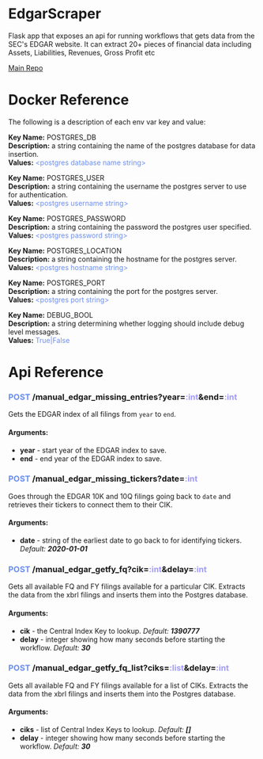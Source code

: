 # EdgarScraper

Flask app that exposes an api for running workflows that gets data from the SEC's EDGAR website. It can extract 20+ pieces of financial data including Assets, Liabilities, Revenues, Gross Profit etc

[Main Repo](https://github.com/faquino08/FinanceDb/blob/main/README.md)

# Docker Reference

The following is a description of each env var key and value:

**Key Name:** POSTGRES_DB \
**Description:** a string containing the name of the postgres database for data insertion. \
**Values:** <span style="color:#6C8EEF">\<postgres database name string></span>

**Key Name:** POSTGRES_USER \
**Description:**  a string containing the username the postgres server to use for authentication. \
**Values:** <span style="color:#6C8EEF">\<postgres username string></span>

**Key Name:** POSTGRES_PASSWORD \
**Description:** a string containing the password the postgres user specified. \
**Values:** <span style="color:#6C8EEF">\<postgres password string></span>

**Key Name:** POSTGRES_LOCATION \
**Description:** a string containing the hostname for the postgres server. \
**Values:** <span style="color:#6C8EEF">\<postgres hostname string></span>

**Key Name:** POSTGRES_PORT \
**Description:** a string containing the port for the postgres server. \
**Values:** <span style="color:#6C8EEF">\<postgres port string></span>

**Key Name:** DEBUG_BOOL \
**Description:** a string determining whether logging should include debug level messages. \
**Values:** <span style="color:#6C8EEF">True|False</span>

# Api Reference

[comment]: <> (First Command)
### <span style="color:#6C8EEF">**POST**</span> /manual_edgar_missing_entries?year=<span style="color:#a29bfe">**:int**</span>&end=<span style="color:#a29bfe">**:int**</span>
Gets the EDGAR index of all filings from `year` to `end`.

#### **Arguments:**
- **year** - start year of the EDGAR index to save.
- **end** - end year of the EDGAR index to save.

[comment]: <> (Second Command)
### <span style="color:#6C8EEF">**POST**</span> /manual_edgar_missing_tickers?date=<span style="color:#a29bfe">**:int**</span>
Goes through the EDGAR 10K and 10Q filings going back to `date` and retrieves their tickers to connect them to their CIK.

#### **Arguments:**
- **date** - string of the earliest date to go back to for identifying tickers. *Default:* ***2020-01-01***

[comment]: <> (Third Command)
### <span style="color:#6C8EEF">**POST**</span> /manual_edgar_getfy_fq?cik=<span style="color:#a29bfe">**:int**</span>&delay=<span style="color:#a29bfe">**:int**</span>
Gets all available FQ and FY filings available for a particular CIK. Extracts the data from the xbrl filings and inserts them into the Postgres database.

#### **Arguments:**
- **cik** - the Central Index Key to lookup. *Default:* ***1390777***
- **delay** - integer showing how many seconds before starting the workflow. *Default:* ***30***

[comment]: <> (Fourth Command)
### <span style="color:#6C8EEF">**POST**</span> /manual_edgar_getfy_fq_list?ciks=<span style="color:#a29bfe">**:list**</span>&delay=<span style="color:#a29bfe">**:int**</span>
Gets all available FQ and FY filings available for a list of CIKs. Extracts the data from the xbrl filings and inserts them into the Postgres database.

#### **Arguments:**
- **ciks** - list of Central Index Keys to lookup. *Default:* ***[]***
- **delay** - integer showing how many seconds before starting the workflow. *Default:* ***30***
